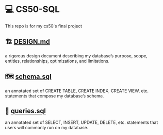 # 💻 CS50-SQL

This repo is for my cs50's final project 

## 🏗️ [DESIGN.md](DESIGN.md)

a rigorous design document describing my database’s purpose, scope, entities, relationships, optimizations, and limitations.

## 🗺️ [schema.sql](schema.sql)

an annotated set of CREATE TABLE, CREATE INDEX, CREATE VIEW, etc. statements that compose my database’s schema.

## 🔎 [queries.sql](queries.sql)

an annotated set of SELECT, INSERT, UPDATE, DELETE, etc. statements that users will commonly run on my database.
